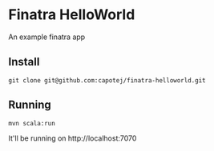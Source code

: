 # Finatra HelloWorld

An example finatra app

## Install

```git clone git@github.com:capotej/finatra-helloworld.git```

## Running

```mvn scala:run```

It'll be running on http://localhost:7070
